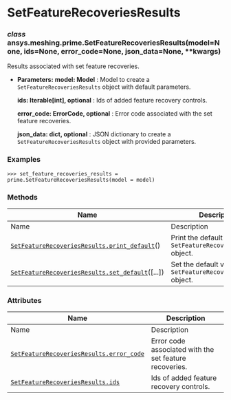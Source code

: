 # SetFeatureRecoveriesResults

<a id="ansys.meshing.prime.SetFeatureRecoveriesResults"></a>

### *class* ansys.meshing.prime.SetFeatureRecoveriesResults(model=None, ids=None, error_code=None, json_data=None, \*\*kwargs)

Results associated with set feature recoveries.

* **Parameters:**
  **model: Model**
  : Model to create a `SetFeatureRecoveriesResults` object with default parameters.

  **ids: Iterable[int], optional**
  : Ids of added feature recovery controls.

  **error_code: ErrorCode, optional**
  : Error code associated with the set feature recoveries.

  **json_data: dict, optional**
  : JSON dictionary to create a `SetFeatureRecoveriesResults` object with provided parameters.

### Examples

```pycon
>>> set_feature_recoveries_results = prime.SetFeatureRecoveriesResults(model = model)
```

<!-- !! processed by numpydoc !! -->

### Methods

| Name | Description |
|-----------------------------------------------------------------------------------------------------------------------------------------------------------------------------------|---------------------------------------------------------------------|
| Name | Description |
| [`SetFeatureRecoveriesResults.print_default`](ansys.meshing.prime.SetFeatureRecoveriesResults.print_default.md#ansys.meshing.prime.SetFeatureRecoveriesResults.print_default)()   | Print the default values of `SetFeatureRecoveriesResults` object.   |
| [`SetFeatureRecoveriesResults.set_default`](ansys.meshing.prime.SetFeatureRecoveriesResults.set_default.md#ansys.meshing.prime.SetFeatureRecoveriesResults.set_default)([...])    | Set the default values of the `SetFeatureRecoveriesResults` object. |

### Attributes

| Name | Description |
|------------------------------------------------------------------------------------------------------------------------------------------------------------------------|----------------------------------------------------------|
| Name | Description |
| [`SetFeatureRecoveriesResults.error_code`](ansys.meshing.prime.SetFeatureRecoveriesResults.error_code.md#ansys.meshing.prime.SetFeatureRecoveriesResults.error_code)   | Error code associated with the set feature recoveries.   |
| [`SetFeatureRecoveriesResults.ids`](ansys.meshing.prime.SetFeatureRecoveriesResults.ids.md#ansys.meshing.prime.SetFeatureRecoveriesResults.ids)                        | Ids of added feature recovery controls.                  |
<!-- vale on -->